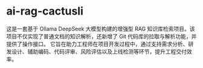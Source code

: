 # ai-rag-cactusli
这是一套基于 Ollama DeepSeek 大模型构建的增强型 RAG 知识库检索项目。该项目不仅实现了普通文档的知识解析，还新增了 Git 代码库的拉取与解析功能，并提供了操作接口。
它旨在助力工程师在项目开发过程中，通过支持需求分析、研发设计、辅助编码、代码评审、风险评估以及上线检测等环节，提升工程交付效率。